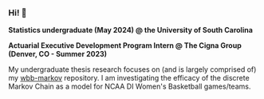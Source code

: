 ### Hi! 👋

**Statistics undergraduate (May 2024) @ the University of South Carolina**

**Actuarial Executive Development Program Intern @ The Cigna Group (Denver, CO - Summer 2023)**                                                                     

My undergraduate thesis research focuses on (and is largely comprised of) my [wbb-markov](https://github.com/harrisoncassel/wbb-markov) repository. I am investigating the efficacy of the discrete Markov Chain as a model for NCAA DI Women's Basketball games/teams.
